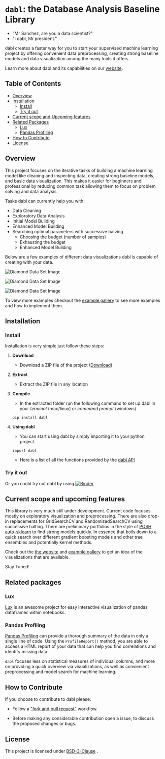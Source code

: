 # `dabl`: the Database Analysis Baseline Library

- "Mr Sanchez, are you a data scientist?"
- "I dabl, Mr president."


dabl creates a faster way for you to start your supervised machine learning project by offering convenient data preprocessing, creating strong baseline models and data visualization among the many tools it offers.

Learn more about dabl and its capabilities on our [website](https://dabl.github.io/).

## Table of Contents

- [Overview](#overview)
- [Installation](#installation)
    - [Install](#install)
    - [Try it out](#try-it-out)
- [Current scope and Upcoming features](#current-scope-and-upcoming-features)
- [Related Packages](#related-packages)
    - [Lux](#lux)
    - [Pandas Profiling](#pandas-Profiling)
- [How to Contribute](#how-to-contribute)
- [License](#license)

## Overview

This project focuses on the iterative tasks of building a machine learning model like cleaning and inspecting data, creating strong baseline models, and basic data visualization. This makes it easier for beginners and professional by reducing common task allowing them to focus on problem solving and data analysis.  

Tasks dabl can currently help you with:
- Data Cleaning
- Exploratory Data Analysis
- Initial Model Building
- Enhanced Model Building
- Searching optimal parameters with successive halving
    - Choosing the budget (number of samples)
    - Exhausting the budget
    - Enhanced Model Building

Below are a few examples of different data visualizations dabl is capable of creating with your data. 

![Diamond Data Set Image](https://dabl.github.io/0.1.9/_images/sphx_glr_plot_diamonds_002.png)

![Diamond Data Set Image](https://dabl.github.io/0.1.9/_images/sphx_glr_plot_ames_003.png)

![Diamond Data Set Image](https://dabl.github.io/0.1.9/_images/sphx_glr_plot_wine_004.png)

To view more examples checkout the [example gallery](https://dabl.github.io/0.1.9/auto_examples/index.html) to see more examples and how to implement them.

## Installation

### Install

Installation is very simple just follow these steps:

1. **Download**

    * Download a ZIP file of the project ([Download](https://github.com/dabl/dabl/archive/refs/heads/main.zip))
    
2. **Extract**

    * Extract the ZIP file in any location

3. **Compile**

    * In the extracted folder run the following command to set up dabl in your *terminal* (mac/linux) or *command prompt* (windows)

    ```
    pip install dabl
    ```

4. **Using dabl**

    * You can start using dabl by simply importing it to your python project.

    ```
    import dabl
    ```

    * Here is a list of all the functions provided by the [dabl API](https://dabl.github.io/0.1.9/api.html)

### Try it out

Or you could try out dabl by using [![Binder](https://mybinder.org/badge_logo.svg)](https://mybinder.org/v2/gh/dabl/dabl/main)

## Current scope and upcoming features

This library is very much still under development. Current code focuses mostly on exploratory visualization and preprocessing.
There are also drop-in replacements for GridSearchCV and RandomizedSearchCV using successive halfing.
There are preliminary portfolios in the style of
[POSH
auto-sklearn](https://ml.informatik.uni-freiburg.de/papers/18-AUTOML-AutoChallenge.pdf)
to find strong models quickly.  In essence that boils down to a quick search
over different gradient boosting models and other tree ensembles and
potentially kernel methods.

Check out the [the website](https://dabl.github.io/dev/) and [example gallery](https://dabl.github.io/0.1.9/auto_examples/index.html) to get an idea of the visualizations that are available.

Stay Tuned!

## Related packages

### Lux

[Lux](https://github.com/lux-org/lux) is an awesome project for easy interactive visualization of pandas dataframes within notebooks.

### Pandas Profiling

[Pandas Profiling](https://github.com/pandas-profiling/pandas-profiling) can
provide a thorough summary of the data in only a single line of code. Using the
```ProfileReport()``` method, you are able to access a HTML report of your data
that can help you find correlations and identify missing data.

`dabl` focuses less on statistical measures of individual columns, and more on
providing a quick overview via visualizations, as well as convienient
preprocessing and model search for machine learning.

## How to Contribute

If you choose to contribute to dabl please:

- Follow a ["fork and pull request"](https://docs.github.com/en/get-started/quickstart/contributing-to-projects) workflow.

- Before making any considerable contribution open a issue, to discuss the proposed changes or bugs.

## License

This project is licensed under [BSD-3-Clause](https://github.com/dabl/dabl/blob/main/LICENSE) .